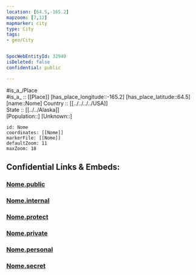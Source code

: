 ```yaml
---
location: [64.5,-165.2] 
mapzoom: [7,12] 
mapmarker: city 
type: City
tags:
- geo/City


SpocWebEntityId: 32940
isDeleted: false
confidential: public

---
```

#is_a_/Place  
#is_a_ :: [[Place]] 
[has_place_longitude::-165.2] 
[has_place_latitude::64.5] 
[name::Nome] 
Country :: [[../../../../USA]]  
State :: [[../../Alaska]]  
[Population::] 
[Unknown::] 


```leaflet
id: Nome
coordinates: [[Nome]] 
markerFile: [[Nome]] 
defaultZoom: 11 
maxZoom: 18
```


## Confidential Links & Embeds: 

### [Nome.public](/_public/\Earth\Continent\America~North\USA\USA~Pacific\Alaska\counties~Alaska\Nome,County\cities~NomeNome.public.md) 

### [Nome.internal](/_internal/\Earth\Continent\America~North\USA\USA~Pacific\Alaska\counties~Alaska\Nome,County\cities~NomeNome.internal.md) 

### [Nome.protect](/_protect/\Earth\Continent\America~North\USA\USA~Pacific\Alaska\counties~Alaska\Nome,County\cities~NomeNome.protect.md) 

### [Nome.private](/_private/\Earth\Continent\America~North\USA\USA~Pacific\Alaska\counties~Alaska\Nome,County\cities~NomeNome.private.md) 

### [Nome.personal](/_personal/\Earth\Continent\America~North\USA\USA~Pacific\Alaska\counties~Alaska\Nome,County\cities~NomeNome.personal.md) 

### [Nome.secret](/_secret/\Earth\Continent\America~North\USA\USA~Pacific\Alaska\counties~Alaska\Nome,County\cities~NomeNome.secret.md)

